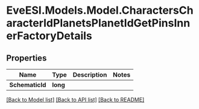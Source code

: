 # EveESI.Models.Model.CharactersCharacterIdPlanetsPlanetIdGetPinsInnerFactoryDetails

## Properties

Name | Type | Description | Notes
------------ | ------------- | ------------- | -------------
**SchematicId** | **long** |  | 

[[Back to Model list]](../README.md#documentation-for-models) [[Back to API list]](../README.md#documentation-for-api-endpoints) [[Back to README]](../README.md)

